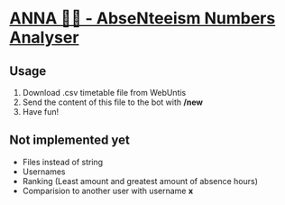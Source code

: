 # [ANNA 👩‍🎓 - AbseNteeism Numbers Analyser](t.me/AnnaAbsenteeismBot) 

## Usage

1. Download .csv timetable file from WebUntis
2. Send the content of this file to the bot with __/new__ <content>
3. Have fun!

## Not implemented yet
- Files instead of string
- Usernames
- Ranking (Least amount and greatest amount of absence hours)
- Comparision to another user with username __x__
